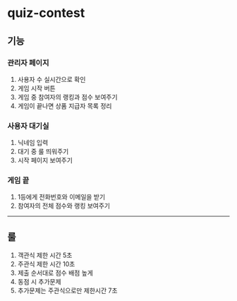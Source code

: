 # quiz-contest
## 기능
### 관리자 페이지
1. 사용자 수 실시간으로 확인
2. 게임 시작 버튼
3. 게임 중 참여자의 랭킹과 점수 보여주기
4. 게임이 끝나면 상품 지급자 목록 정리

### 사용자 대기실
1. 닉네임 입력
2. 대기 중 룰 띄워주기
3. 시작 페이지 보여주기

### 게임 끝
1. 1등에게 전화번호와 이메일을 받기
2. 참여자의 전체 점수와 랭킹 보여주기
***
## 룰
1. 객관식 제한 시간 5초
2. 주관식 제한 시간 10초
3. 제출 순서대로 점수 배점 높게
4. 동점 시 추가문제
5. 추가문제는 주관식으로만 제한시간 7초
